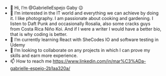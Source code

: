 - 👋 Hi, I’m @GabrielleEspejo Gaby 😉
- 👀 I’m interested in the IT world and everything we can achieve by doing it. I like photography.
I am passionate about cooking and gardening. I listen to Daft Punk and occasionally Rosalia, also some cracks guys from Costa Rica 
Niño Koi. And if I were a writer I would have a better bio, that is why coding is better.
- 🌱 I’m currently learning React with SheCodes IO and software testing in Udemy
- 💞️ I’m looking to collaborate on any projects in which I can prove my skills and earn more experience.
- 📫 How to reach me https://www.linkedin.com/in/mar%C3%ADa-gabrielle-espejo-2b1aa320a/

<!---
GabrielleEspejo/GabrielleEspejo is a ✨ special ✨ repository because its `README.md` (this file) appears on your GitHub profile.
You can click the Preview link to take a look at your changes.
--->
